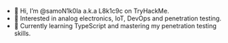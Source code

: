 - 👋 Hi, I’m @samoN1k0la a.k.a L8k1c9c on TryHackMe.
- 👀 Interested in analog electronics, IoT, DevOps and penetration testing.
- 🌱 Currently learning TypeScript and mastering my penetration testing skills.

<!---
samoN1k0la/samoN1k0la is a ✨ special ✨ repository because its `README.md` (this file) appears on your GitHub profile.
You can click the Preview link to take a look at your changes.
--->
